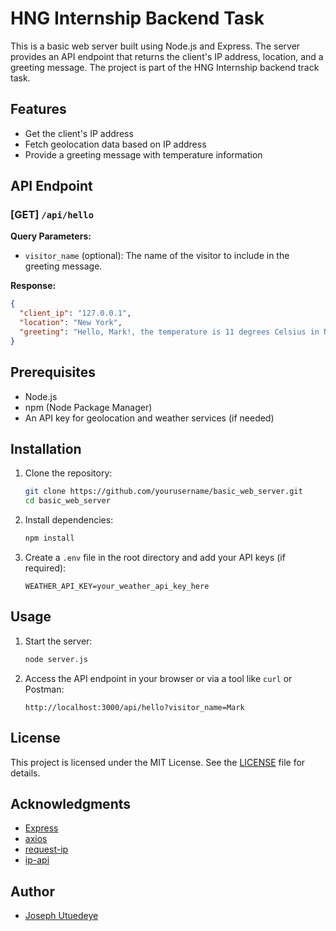 # HNG Internship Backend Task

This is a basic web server built using Node.js and Express. The server provides an API endpoint that returns the client's IP address, location, and a greeting message. The project is part of the HNG Internship backend track task.

## Features

- Get the client's IP address
- Fetch geolocation data based on IP address
- Provide a greeting message with temperature information

## API Endpoint

### [GET] `/api/hello`

**Query Parameters:**

- `visitor_name` (optional): The name of the visitor to include in the greeting message.

**Response:**

```json
{
  "client_ip": "127.0.0.1",
  "location": "New York",
  "greeting": "Hello, Mark!, the temperature is 11 degrees Celsius in New York"
}
```

## Prerequisites

- Node.js
- npm (Node Package Manager)
- An API key for geolocation and weather services (if needed)

## Installation

1. Clone the repository:

   ```bash
   git clone https://github.com/yourusername/basic_web_server.git
   cd basic_web_server
   ```

2. Install dependencies:

   ```bash
   npm install
   ```

3. Create a `.env` file in the root directory and add your API keys (if required):

   ```env
   WEATHER_API_KEY=your_weather_api_key_here
   ```

## Usage

1. Start the server:

   ```bash
   node server.js
   ```

2. Access the API endpoint in your browser or via a tool like `curl` or Postman:

   ```
   http://localhost:3000/api/hello?visitor_name=Mark
   ```

## License

This project is licensed under the MIT License. See the [LICENSE](LICENSE) file for details.

## Acknowledgments

- [Express](https://expressjs.com/)
- [axios](https://github.com/axios/axios)
- [request-ip](https://github.com/pbojinov/request-ip)
- [ip-api](http://ip-api.com/)

## Author

- [Joseph Utuedeye](https://x.com/joecodes2)
